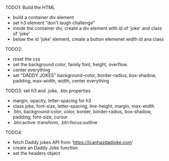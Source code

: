 TODO1: Build the HTML

- build a container div element
- set h3 element "don't laugh challenge"
- inside the container div, create a div element with id of 'joke' and class of 'joke'
- below the id 'joke' element, create a button elemenet width id ana class

TODO2:

- reset the css
- set the background color, family font, height, overflow.
- center everything
- set "DADDY JOKES" background-color, border-radius, box-shadow, padding, max-width, width, center everything

TODO3:
set h3 and .joke, .btn properties

- margin, opacity, letter-spacing for h3
- class joke, font-size, letter-spacing, line-height, margin, max-width
- .btn, background-color, color, border, border-radius, box-shadow, padding, font-size, cursor
- .btn:active: transform, .btn:focus:outline

TODO4:

- fetch Daddy jokes API from 'https://icanhazdadjoke.com'
- create an Daddy Joke function
- set the headers object
